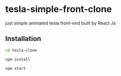 # tesla-simple-front-clone

just simple animated tesla front-end built by React Js

## Installation

```bash
cd tesla-clone
```

```bash
npm install
```

```bash
npm start
```
